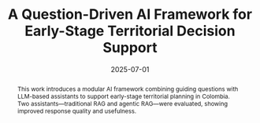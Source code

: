 ---
title:          "A Question-Driven AI Framework for Early-Stage Territorial Decision Support"
date:           2025-07-01
selected:       true
pub:            "19° Congreso Colombiano de Computación (CCCesp 2025)"
pub_pre:        "Submitted to "
pub_post:       '. Under review.'
pub_last:       ' <span class="badge badge-pill badge-publication badge-success">Spotlight</span><span class="badge badge-pill badge-publication bg-primary"><i class="fas fa-robot"></i><i class="fas fa-compass"></i>  Decision Support</span>'
abstract: >-
  This work introduces a modular AI framework combining guiding questions with LLM-based assistants to support early-stage territorial planning in Colombia. Two assistants—traditional RAG and agentic RAG—were evaluated, showing improved response quality and usefulness.

cover:          /assets/images/covers/gen_pipeline.png

type: "conference"
authors:
  - Cristian Pulido*
  - Oscar Sánchez*
  - Diana Aldana
  - Juan Diego Murcia
  - Sarah Coral
  - Francisco Gómez
links:
---